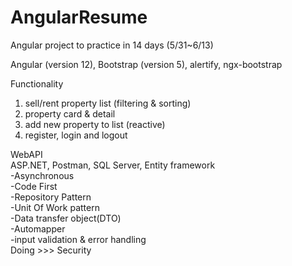 # AngularResume
Angular project to practice in 14 days (5/31~6/13)

Angular (version 12), Bootstrap (version 5), alertify, ngx-bootstrap

Functionality
1. sell/rent property list (filtering & sorting)
2. property card & detail
3. add new property to list (reactive)
4. register, login and logout

WebAPI  
ASP.NET, Postman, SQL Server, Entity framework  
-Asynchronous  
-Code First  
-Repository Pattern  
-Unit Of Work pattern  
-Data transfer object(DTO)  
-Automapper  
-input validation & error handling  
Doing >>> Security
